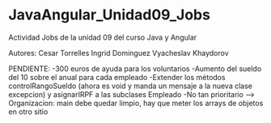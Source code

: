 # JavaAngular_Unidad09_Jobs
Actividad Jobs de la unidad 09 del curso Java y Angular

Autores:
Cesar Torrelles
Ingrid Dominguez
Vyacheslav Khaydorov

PENDIENTE:
-300 euros de ayuda para los voluntarios
-Aumento del sueldo del 10 sobre el anual para cada empleado
-Extender los métodos controlRangoSueldo (ahora es void y manda un mensaje a la nueva clase excepcion) y asignarIRPF a las subclases Empleado
-No tan prioritario --> Organizacion: main debe quedar limpio, hay que meter los arrays de objetos en otro sitio
